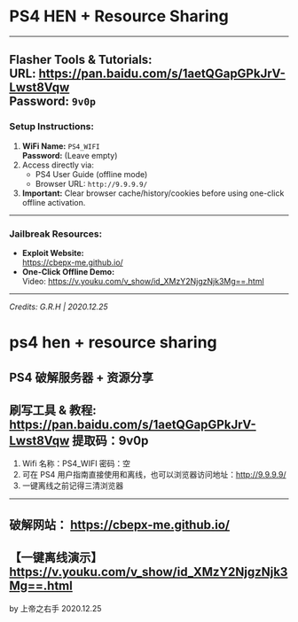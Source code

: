 # PS4 HEN + Resource Sharing  
--------------------------------------------------------------------------  
**Flasher Tools & Tutorials:**  
URL: https://pan.baidu.com/s/1aetQGapGPkJrV-Lwst8Vqw  
Password: `9v0p`  
--------------------------------------------------------------------------  

### Setup Instructions:  
1. **WiFi Name:** `PS4_WIFI`  
   **Password:** (Leave empty)  
2. Access directly via:  
   - PS4 User Guide (offline mode)  
   - Browser URL: `http://9.9.9.9/`  
3. **Important:** Clear browser cache/history/cookies before using one-click offline activation.  
--------------------------------------------------------------------------  

### Jailbreak Resources:  
- **Exploit Website:**  
  https://cbepx-me.github.io/  
- **One-Click Offline Demo:**  
  Video: https://v.youku.com/v_show/id_XMzY2NjgzNjk3Mg==.html  
--------------------------------------------------------------------------  

*Credits: G.R.H | 2020.12.25*  


# ps4 hen + resource sharing
PS4 破解服务器 + 资源分享
--------------------------------------------------------------------------
刷写工具 & 教程:
https://pan.baidu.com/s/1aetQGapGPkJrV-Lwst8Vqw 
提取码：9v0p 
--------------------------------------------------------------------------
1. Wifi 名称：PS4_WIFI       密码：空
2. 可在 PS4 用户指南直接使用和离线，也可以浏览器访问地址：http://9.9.9.9/
3. 一键离线之前记得三清浏览器
--------------------------------------------------------------------------
破解网站：
https://cbepx-me.github.io/
--------------------------------------------------------------------------
【一键离线演示】
https://v.youku.com/v_show/id_XMzY2NjgzNjk3Mg==.html
--------------------------------------------------------------------------
by 上帝之右手
2020.12.25

